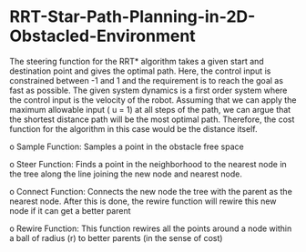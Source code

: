 # RRT-Star-Path-Planning-in-2D-Obstacled-Environment

The steering function for the RRT* algorithm takes a given start and destination point and
gives the optimal path. Here, the control input is constrained between -1 and 1 and the requirement is
to reach the goal as fast as possible. The given system dynamics is a first order system where the
control input is the velocity of the robot. Assuming that we can apply the maximum allowable input
( u = 1) at all steps of the path, we can argue that the shortest distance path will be the most optimal
path. Therefore, the cost function for the algorithm in this case would be the distance itself.

o Sample Function: Samples a point in the obstacle free space

o Steer Function: Finds a point in the neighborhood to the nearest node in the tree along the line
joining the new node and nearest node.

o Connect Function: Connects the new node the tree with the parent as the nearest node. After
this is done, the rewire function will rewire this new node if it can get a better parent

o Rewire Function: This function rewires all the points around a node within a ball of radius (r)
to better parents (in the sense of cost)

